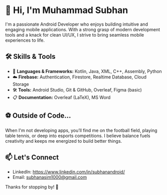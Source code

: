 # 👋 Hi, I'm Muhammad Subhan

I'm a passionate Android Developer who enjoys building intuitive and engaging mobile applications. With a strong grasp of modern development tools and a knack for clean UI/UX, I strive to bring seamless mobile experiences to life.

## 🛠️ Skills & Tools

- 📱 **Languages & Frameworks:** Kotlin, Java, XML, C++, Assembly, Python
- ☁️ **Firebase:** Authentication, Firestore, Realtime Database, Cloud Storage
- 🛠️ **Tools:** Android Studio, Git & GitHub, Overleaf, Figma (basic)
- 📋 **Documentation:** Overleaf (LaTeX), MS Word

## ⚽ Outside of Code...

When I'm not developing apps, you’ll find me on the football field, playing table tennis, or deep into esports competitions. I believe balance fuels creativity and keeps me energized to build better things.

## 📫 Let's Connect

- LinkedIn: https://www.linkedin.com/in/subhanandroid/
- Email: subhanasim1000@gmail.com

Thanks for stopping by! 🚀
